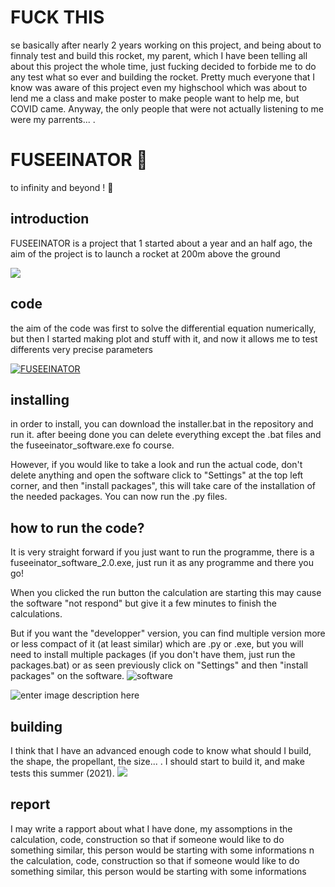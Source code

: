 # FUCK THIS
se basically after nearly 2 years working on this project, and being about to finnaly test and build this rocket, my parent, which I have been telling all about this project the whole time, just fucking decided to forbide me to do any test what so ever and building the rocket. Pretty much everyone that I know was aware of this project even my highschool which was about to lend me a class and make poster to make people want to help me, but COVID came. Anyway, the only people that were not actually listening to me were my parrents... .

# FUSEEINATOR 🚀
to infinity and beyond ! 🚀
## introduction
FUSEEINATOR is a project that 1 started about a year and an half ago, the aim of the project is to launch a rocket at 200m above the ground

![](https://cdn.discordapp.com/attachments/748653688515592332/813852336253829140/beholde_doof_fuseeinator.png)
## code
the aim of the code was first to solve the differential equation numerically, but then I started making plot and stuff with it, and now it allows me to test differents very precise parameters

[![FUSEEINATOR](https://cdn.discordapp.com/attachments/748653688515592332/833870196992114768/unknown.png)](https://www.youtube.com/watch?v=TpVJ4x1Fdtk)

## installing
in order to install, you can download the installer.bat in the repository and run it. after beeing done you can delete everything except the .bat files and the fuseeinator_software.exe fo course.

However, if you would like to take a look and run the actual code, don't delete anything and open the software click to "Settings" at the top left corner, and then "install packages", this will take care of the installation of the needed packages. You can now run the .py files.

## how to run the code?
It is very straight forward if you just want to run the programme, there is a fuseeinator_software_2.0.exe, just run it as any programme and there you go!

When you clicked the run button the calculation are starting this may cause the software "not respond" but give it a few minutes to finish the calculations.

But if you want the "developper" version, you can find multiple version more or less compact of it (at least similar) which are .py or .exe, but you will need to install multiple packages (if you don't have them, just run the packages.bat) or as seen previously click on "Settings" and then "install packages" on the software.
![software](https://cdn.discordapp.com/attachments/754704936838627378/859545995850416159/fuseeinator.PNG)

![enter image description here](https://cdn.discordapp.com/attachments/811258320467787828/859796370755551262/unknown.png)
## building
I think that I have an advanced enough code to know what should I build, the shape, the propellant, the size... . I should start to build it, and make tests this summer (2021).
![](https://cdn.discordapp.com/attachments/748653688515592332/827253419261296671/rocket.png)
## report
I may write a rapport about what I have done, my assomptions in the calculation, code, construction so that if someone would like to do something similar, this person would be starting with some informations
n the calculation, code, construction so that if someone would like to do something similar, this person would be starting with some informations

